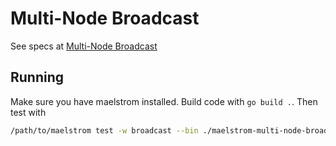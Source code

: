 # Multi-Node Broadcast

See specs at [Multi-Node Broadcast](https://fly.io/dist-sys/3b/)

## Running

Make sure you have maelstrom installed. Build code with `go build .`. Then test with

```bash
/path/to/maelstrom test -w broadcast --bin ./maelstrom-multi-node-broadcast --node-count 5 --time-limit 20 --rate 10
```

